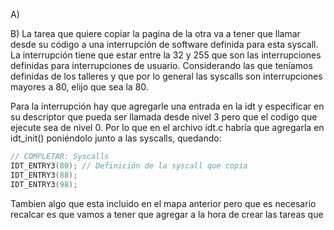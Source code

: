 A) 

B) La tarea que quiere copiar la pagina de la otra va a tener que llamar desde su código a una interrupción de software definida para esta syscall. La interrupción tiene que estar entre la 32 y 255 que son las interrupciones definidas para interrupciones de usuario. Considerando las que teníamos definidas de los talleres y que por lo general las syscalls son interrupciones mayores a 80, elijo que sea la 80.

Para la interrupción hay que agregarle una entrada en la idt y especificar en su descriptor que pueda ser llamada desde nivel 3 pero que el codigo que ejecute sea de nivel 0. Por lo que en el archivo idt.c habría que agregarla en idt_init() poniéndolo junto a las syscalls, quedando:

```c
// COMPLETAR: Syscalls
IDT_ENTRY3(80); // Definición de la syscall que copia
IDT_ENTRY3(88);
IDT_ENTRY3(98);
```

Tambien algo que esta incluido en el mapa anterior pero que es necesario recalcar es que vamos a tener que agregar a la hora de crear las tareas que 
